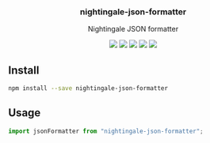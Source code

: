 <h3 align="center">
  nightingale-json-formatter
</h3>

<p align="center">
  Nightingale JSON formatter
</p>

<p align="center">
  <a href="https://npmjs.org/package/nightingale-json-formatter"><img src="https://img.shields.io/npm/v/nightingale-json-formatter.svg?style=flat-square"></a>
  <a href="https://npmjs.org/package/nightingale-json-formatter"><img src="https://img.shields.io/npm/dw/nightingale-json-formatter.svg?style=flat-square"></a>
  <a href="https://npmjs.org/package/nightingale-json-formatter"><img src="https://img.shields.io/node/v/nightingale-json-formatter.svg?style=flat-square"></a>
  <a href="https://npmjs.org/package/nightingale-json-formatter"><img src="https://img.shields.io/npm/types/nightingale-json-formatter.svg?style=flat-square"></a>
  <a href="https://codecov.io/gh/christophehurpeau/nightingale"><img src="https://img.shields.io/codecov/c/github/christophehurpeau/nightingale/master.svg?style=flat-square"></a>
</p>

## Install

```sh
npm install --save nightingale-json-formatter
```

## Usage

```js
import jsonFormatter from "nightingale-json-formatter";
```
